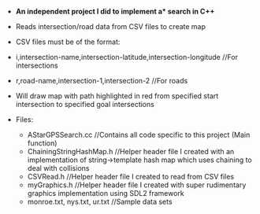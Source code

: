 * __An independent project I did to implement a* search in C++__
* Reads intersection/road data from CSV files to create map
*	CSV files must be of the format:
 * i,intersection-name,intersection-latitude,intersection-longitude  //For intersections
 *	r,road-name,intersection-1,intersection-2   //For roads
* Will draw map with path highlighted in red from specified start intersection to specified goal intersections

* Files:
  *	AStarGPSSearch.cc 	//Contains all code specific to this project (Main function)
  *	ChainingStringHashMap.h 	//Helper header file I created with an implementation of string->template hash map which uses chaining to deal with collisions
  *	CSVRead.h 	//Helper header file I created to read from CSV files
  *	myGraphics.h 	//Helper header file I created with super rudimentary graphics implementation using SDL2 framework
  *	monroe.txt, nys.txt, ur.txt 	//Sample data sets
